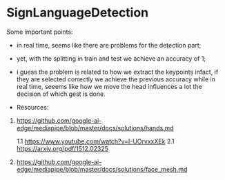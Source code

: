 # SignLanguageDetection

Some important points:
- in real time, seems like there are problems for the detection part;
- yet, with the splitting in train and test we achieve an accuracy of 1;
- i guess the problem is related to how we extract the keypoints infact, if they are selected correctly we achieve the previous accuracy while
in real time, seeems like how we move the head influences a lot the decision of which gest is done.

- Resources:
1. https://github.com/google-ai-edge/mediapipe/blob/master/docs/solutions/hands.md

    1.1 https://www.youtube.com/watch?v=I-UOrvxxXEk
    2.1 https://arxiv.org/pdf/1512.02325
    
2. https://github.com/google-ai-edge/mediapipe/blob/master/docs/solutions/face_mesh.md
